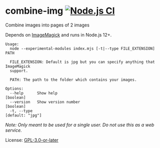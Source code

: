 # combine-img [![Node.js CI](https://github.com/dotnetCarpenter/combine-img/workflows/Node.js%20CI/badge.svg)][1]

Combine images into pages of 2 images


Depends on [ImageMagick](https://imagemagick.org/) and runs in Node.js 12+.

```
Usage:
  node --experimental-modules index.mjs [-t|--type FILE_EXTENSION] PATH

  FILE_EXTENSION: Default is jpg but you can specify anything that ImageMagick
  support.

  PATH: The path to the folder which contains your images.

Options:
  --help      Show help                                                [boolean]
  --version   Show version number                                      [boolean]
  -t, --type                                                    [default: "jpg"]
```

_Note: Only meant to be used for a single user. Do not use this as a web service._

License: [GPL-3.0-or-later](https://spdx.org/licenses/GPL-3.0-or-later.html)

[1]: https://github.com/dotnetCarpenter/combine-img/actions?query=workflow%3A%22Node.js+CI%22
